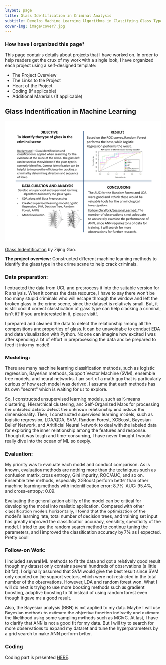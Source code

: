 ```yaml
---
layout: page
title: Glass Identification in Criminal Analysis
subtitle: Develop Machine Learning Algorithms in Classifying Glass Types
cover-img: image/cover7.jpg
---
```


### How have I organized this page?
This page contains details about projects that I have worked on. In order to help readers get the crux of my work with a single look, I have organized each project using a self-designed template:

- The Project Overview
- The Links to the Project
- Heart of the Project
- Coding (If applicable)
- Additional Materials (If applicable)

## Glass Indentification in Machine Learning

![quad_chart](image/Zijing_Gao_quad_chart-642-1.png)

[Glass Indentification](https://github.com/zg104/Projects/blob/master/Statistical_learning/Zijing%20Gao%20642-project-final.pdf) by Zijing Gao.

__The project overview:__ Constructed different machine learning methods to identify the glass type in the crime scene to help crack criminals.

### **Data preparation:** 
I extracted the data from UCI, and preprocess it into the suitable version for R analysis. When it comes the data resource, I have to say there won't be too many stupid criminals who will escape through the window and left the broken glass in the crime scene, since the dataset is relatively small. But, it is still cool if correct classfication of glass type can help cracking a criminal, isn't it? If you are interested in it, please [visit!](https://www.crimemuseum.org/crime-library/forensic-investigation/glass-analysis/). 

I prepared and cleaned the data to detect the relationship among all the compositions and properties of glass. It can be unavoidable to conduct EDA and data visualization with Python. No one can imagine how excited I was after spending a lot of effort in preprocessing the data and be prepared to feed it into my model!

### **Modeling:** 
There are many machine learning classification methods, such as logistic regression, Bayesian methods, Support Vector Machine (SVM), ensemble tree models, and neural networks. I am sort of a math guy that is particularly curious of how each model was derived. I assume that each methods has its own "secret" which is waiting for us to explore. 

So, I constructed unsupervised learning models, such as K-means clustering, Hierarchical clustering, and Self-Organized Maps for processing the unlabled data to detect the unknown relationship and reduce the dimensionality. Then, I constructed supervised learning models, such as logistic regression, LDA/QDA, SVM, Random Forest, XGBoost, Bayesian Belief Network, and Aritificial Neural Network to deal with the labeled data for exploring the inner relationship among the features and response. Though it was tough and time-consuming, I have never thought I would really dive into the ocean of ML so deeply. 

### **Evaluation:** 
My priority was to evaluate each model and conduct comparison. As is known, evaluation methods are nothing more than the techniques such as confusion matrix, cross entropy, Gini impurity, ROC/AUC, and so on. Ensemble tree methods, especially XGBoost perform better than other machine learning methods with indentification error: 8.7%, AUC: 95.4%, and cross-entropy: 0.09. 

Evaluating the generalization ability of the model can be critical for developing the model into realistic application. Compared with other classification models horizontally, I found that the optimization of the model's learning rate, total number of decision trees, and training set input has greatly improved the classification accuracy, sensitiity, specificity of the model. I tried to use the random search method to continue tuning the parameters, and I improved the classification accuracy by 7% as I expected. Pretty cool!

### **Follow-on Work:** 
I included several ML methods to fit the data and got a relatively good result though my dataset only contains several hundreds of observations (a little bit fat). I originally assumed that SVM would give the best result since SVM only counted on the support vectors, which were not restricted in the total number of the observations. However, LDA and random forest won. What I will do next is trying to use more boosting methods such as gradient boosting, adaptive boosting to fit instead of using random forest even though it gave me a good result.

Also, the Bayesian analysis (BBN) is not applied to my data. Maybe I will use Bayesian methods to estimate the objective function indirectly and estimate the likelihood using some sampling methods such as MCMC. At last, I have to clarify that ANN is not a good fit for my data. But I will try to search for more observations to expand my dataset and tune the hyperparameters by a grid search to make ANN perform better.

### Coding

Coding part is presented [HERE](https://github.com/zg104/zg104.github.io/blob/master/Documents/project_642.Rmd).
